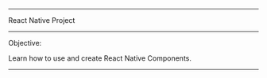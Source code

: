 -----------------------------

React Native Project

-----------------------------
Objective:

Learn how to use and create React Native Components.

-----------------------------


